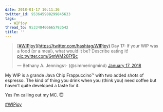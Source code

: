 ```yaml
---
date: 2018-01-17 10:11:36
twitter_id: 953645988299845633
tags:
  - WIPjoy
thread_to: 953340406665793542
title: ''
---
```


<blockquote class="twitter-tweet"><p lang="en" dir="ltr"><a href="https://twitter.com/hashtag/WIPjoy?src=hash&amp;ref_src=twsrc%5Etfw">[#WIPjoy](https://twitter.com/hashtag/WIPjoy)</a> Day 17: If your WIP was a food (or a meal), what would it be? Describe eating it! <a href="https://t.co/GmWM20FfBc">pic.twitter.com/GmWM20FfBc</a></p>&mdash; Bethany A. Jennings✨ (@simmeringmind) <a href="https://twitter.com/simmeringmind/status/953492188285063168?ref_src=twsrc%5Etfw">January 17, 2018</a></blockquote>
<script async src="https://platform.twitter.com/widgets.js" charset="utf-8"></script>

My WIP is a grande Java Chip Frappuccino™️ with two added shots of espresso. The kind of thing you drink when you (think you) need coffee but haven’t quite developed a taste for it.

Yes I’m calling out my MC. 😇

[#WIPjoy](https://twitter.com/hashtag/WIPjoy)
